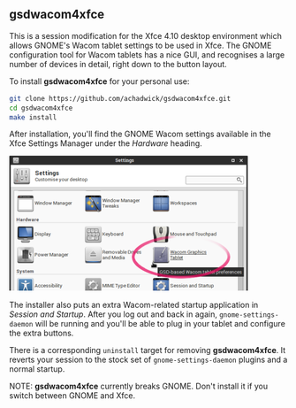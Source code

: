 gsdwacom4xfce
-------------

This is a session modification for the Xfce 4.10 desktop environment
which allows GNOME's Wacom tablet settings to be used in Xfce.
The GNOME configuration tool for Wacom tablets has a nice GUI,
and recognises a large number of devices in detail,
right down to the button layout.

To install **gsdwacom4xfce** for your personal use:

```sh
git clone https://github.com/achadwick/gsdwacom4xfce.git
cd gsdwacom4xfce
make install
```

After installation, you'll find the GNOME Wacom settings
available in the Xfce Settings Manager under the *Hardware* heading.

![Screenshot highlighting the settings' location](screenshot.png?raw=true)

The installer also puts an extra Wacom-related startup application
in *Session and Startup*.
After you log out and back in again,
`gnome-settings-daemon` will be running
and you'll be able to plug in your tablet and configure the extra buttons.

There is a corresponding `uninstall` target for removing **gsdwacom4xfce**.
It reverts your session to the stock set of `gnome-settings-daemon` plugins
and a normal startup.

NOTE: **gsdwacom4xfce** currently breaks GNOME.
Don't install it if you switch between GNOME and Xfce.

